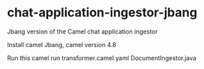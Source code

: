 # chat-application-ingestor-jbang
Jbang version of the Camel chat application ingestor


Install camel Jbang, camel version 4.8

Run this 
 camel run transformer.camel.yaml DocumentIngestor.java
